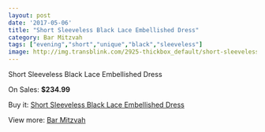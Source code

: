 ```yaml
---
layout: post
date: '2017-05-06'
title: "Short Sleeveless Black Lace Embellished Dress"
category: Bar Mitzvah
tags: ["evening","short","unique","black","sleeveless"]
image: http://img.transblink.com/2925-thickbox_default/short-sleeveless-black-lace-embellished-dress.jpg
---
```

Short Sleeveless Black Lace Embellished Dress

On Sales: **$234.99**
<a href="https://www.transblink.com/en/bar-mitzvah/931-short-sleeveless-black-lace-embellished-dress.html"><amp-img layout="responsive" width="600" height="600" src="//img.transblink.com/2925-thickbox_default/short-sleeveless-black-lace-embellished-dress.jpg" alt="Short Sleeveless Black Lace Embellished Dress 0" /></a>
<a href="https://www.transblink.com/en/bar-mitzvah/931-short-sleeveless-black-lace-embellished-dress.html"><amp-img layout="responsive" width="600" height="600" src="//img.transblink.com/2928-thickbox_default/short-sleeveless-black-lace-embellished-dress.jpg" alt="Short Sleeveless Black Lace Embellished Dress 1" /></a>
<a href="https://www.transblink.com/en/bar-mitzvah/931-short-sleeveless-black-lace-embellished-dress.html"><amp-img layout="responsive" width="600" height="600" src="//img.transblink.com/2927-thickbox_default/short-sleeveless-black-lace-embellished-dress.jpg" alt="Short Sleeveless Black Lace Embellished Dress 2" /></a>
<a href="https://www.transblink.com/en/bar-mitzvah/931-short-sleeveless-black-lace-embellished-dress.html"><amp-img layout="responsive" width="600" height="600" src="//img.transblink.com/2926-thickbox_default/short-sleeveless-black-lace-embellished-dress.jpg" alt="Short Sleeveless Black Lace Embellished Dress 3" /></a>

Buy it: [Short Sleeveless Black Lace Embellished Dress](https://www.transblink.com/en/bar-mitzvah/931-short-sleeveless-black-lace-embellished-dress.html "Short Sleeveless Black Lace Embellished Dress")

View more: [Bar Mitzvah](https://www.transblink.com/en/2-bar-mitzvah "Bar Mitzvah")